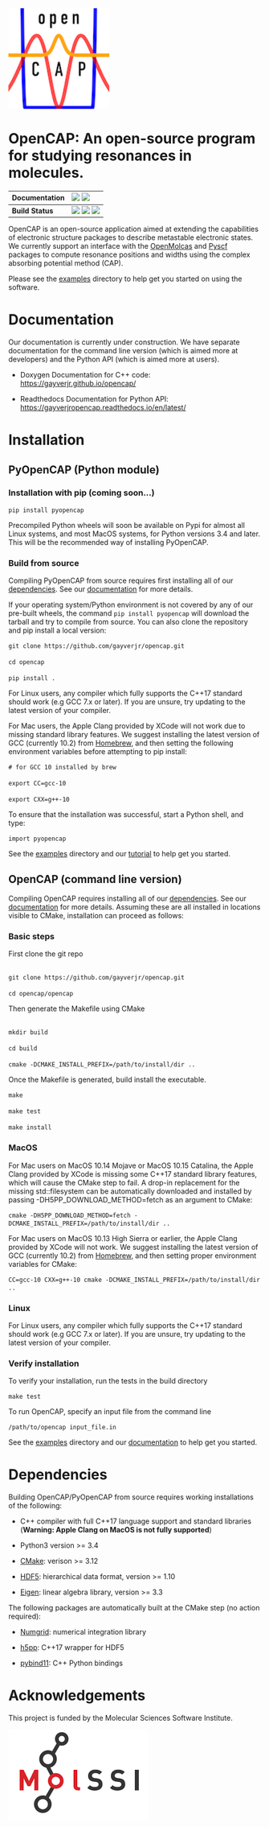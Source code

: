 <div align="left">
  <img src="https://github.com/gayverjr/opencap/blob/master/images/opencap_logo.png" height="200px">
</div>

# OpenCAP: An open-source program for studying resonances in molecules.                                                               
| **Documentation** | [![][docs-img]][docs-url] [![][rtd-img]][rtd-url] |
| :------ | :------- |
| **Build Status**  | [![][travis-img]][travis-url] [![][cov-img]][cov-url] [![][lgtm-img]][lgtm-url]  |

[docs-img]: https://img.shields.io/badge/doc-latest-blue.svg
[docs-url]: https://gayverjr.github.io/opencap/
[travis-img]: https://travis-ci.com/gayverjr/opencap.svg?branch=master
[travis-url]: https://travis-ci.com/gayverjr/opencap
[lgtm-img]: https://img.shields.io/lgtm/grade/cpp/g/gayverjr/opencap.svg?logo=lgtm&logoWidth=18
[lgtm-url]: https://lgtm.com/projects/g/gayverjr/opencap/context:cpp
[rtd-img]: https://readthedocs.org/projects/gayverjropencap/badge/?version=latest
[rtd-url]: https://gayverjropencap.readthedocs.io/en/latest/?badge=latest
[cov-img]: https://codecov.io/gh/gayverjr/opencap/branch/master/graph/badge.svg
[cov-url]: https://codecov.io/gh/gayverjr/opencap/branch/master

OpenCAP is an open-source application aimed at extending the capabilities of electronic structure packages to describe metastable electronic states. 
We currently support an interface with the [OpenMolcas](https://gitlab.com/Molcas/OpenMolcas) and [Pyscf](https://github.com/pyscf/pyscf) packages to 
compute resonance positions and widths using the complex absorbing potential method (CAP). 

Please see the [examples](https://github.com/gayverjr/opencap/tree/master/examples) directory to help get you started on using the software.

# Documentation
Our documentation is currently under construction. We have separate documentation for the 
command line version (which is aimed more at developers) and the Python API (which is aimed 
more at users).

* Doxygen Documentation for C++ code: https://gayverjr.github.io/opencap/

* Readthedocs Documentation for Python API: https://gayverjropencap.readthedocs.io/en/latest/

# Installation

## PyOpenCAP (Python module) 

### Installation with pip (coming soon...)

    pip install pyopencap

Precompiled Python wheels will soon be available on Pypi for almost all Linux systems, and 
most MacOS systems, for Python versions 3.4 and later. This will be the recommended way of 
installing PyOpenCAP. 

### Build from source

Compiling PyOpenCAP from source requires first installing all of our [dependencies](#Dependencies). 
See our [documentation](https://gayverjropencap.readthedocs.io/en/latest/) for more details. 

If your operating system/Python environment is not covered by any of our pre-built wheels,
the command `pip install pyopencap` will download the tarball and try to compile from source.
You can also clone the repository and pip install a local version:

```
git clone https://github.com/gayverjr/opencap.git

cd opencap

pip install .
```

For Linux users, any compiler which fully supports the C++17 standard should work 
(e.g GCC 7.x or later). If you are unsure, try updating to the latest version of your 
compiler.

For Mac users, the Apple Clang provided by XCode will not work due to missing standard 
library features. We suggest installing the latest version of GCC (currently 10.2) 
from [Homebrew](https://brew.sh/), and then setting the following 
environment variables before attempting to pip install:

```
# for GCC 10 installed by brew

export CC=gcc-10

export CXX=g++-10
```

To ensure that the installation was successful, start a Python shell, and type:

    import pyopencap

See the [examples](https://github.com/gayverjr/opencap/tree/master/examples/pyopencap) directory 
and our [tutorial](https://gayverjropencap.readthedocs.io/en/latest/tutorial.html) to help get you started.

## OpenCAP (command line version)

Compiling OpenCAP requires installing all of our [dependencies](#Dependencies). See our 
[documentation](https://gayverjr.github.io/opencap/) for more details. Assuming these 
are all installed in locations visible to CMake, installation can proceed as follows:

### Basic steps

First clone the git repo

```

git clone https://github.com/gayverjr/opencap.git

cd opencap/opencap

```

Then generate the Makefile using CMake

```

mkdir build

cd build

cmake -DCMAKE_INSTALL_PREFIX=/path/to/install/dir ..

```

Once the Makefile is generated, build install the executable.

```
make

make test

make install

```

### MacOS 

For Mac users on MacOS 10.14 Mojave or MacOS 10.15 Catalina, the Apple Clang provided by 
XCode is missing some C++17 standard library features, which will cause the CMake step to fail. A drop-in
replacement for the missing std::filesystem can be automatically downloaded and installed by 
passing -DH5PP_DOWNLOAD_METHOD=fetch as an argument to CMake:

    cmake -DH5PP_DOWNLOAD_METHOD=fetch -DCMAKE_INSTALL_PREFIX=/path/to/install/dir ..

For Mac users on MacOS 10.13 High Sierra or earlier, the Apple Clang provided by XCode 
will not work. We suggest installing the latest version of GCC (currently 10.2) 
from [Homebrew](https://brew.sh/), and then setting proper environment 
variables for CMake:

    CC=gcc-10 CXX=g++-10 cmake -DCMAKE_INSTALL_PREFIX=/path/to/install/dir ..

### Linux

For Linux users, any compiler which fully supports the C++17 standard should work 
(e.g GCC 7.x or later). If you are unsure, try updating to the latest version of your 
compiler.

### Verify installation

To verify your installation, run the tests in the build directory

    make test

To run OpenCAP, specify an input file from the command line

    /path/to/opencap input_file.in 

See the [examples](https://github.com/gayverjr/opencap/tree/master/examples/opencap) directory 
and our [documentation](https://gayverjr.github.io/opencap/input.html) to help get you started.


# Dependencies

Building OpenCAP/PyOpenCAP from source requires working installations of the following:

* C++ compiler with full C++17 language support and standard libraries (**Warning: Apple Clang on MacOS is not fully supported**)

* Python3 version >= 3.4

* [CMake](https://cmake.org/):  verison >= 3.12

* [HDF5](https://www.hdfgroup.org/solutions/hdf5/): hierarchical data format, version >= 1.10

* [Eigen](http://eigen.tuxfamily.org/dox/): linear algebra library, version >= 3.3


The following packages are automatically built at the CMake step (no action required):

* [Numgrid](https://github.com/dftlibs/numgrid): numerical integration library

* [h5pp](https://github.com/DavidAce/h5pp): C++17 wrapper for HDF5

* [pybind11](https://github.com/pybind/pybind11): C++ Python bindings
 
# Acknowledgements
This project is funded by the Molecular Sciences Software Institute.

![MolSSI logo](https://github.com/gayverjr/OpenCAP/blob/master/images/molssi_logo.png)
